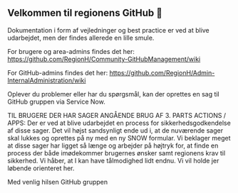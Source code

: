 ## Velkommen til regionens GitHub 👋

Dokumentation i form af vejledninger og best practice er ved at blive udarbejdet, men der findes allerede en lille smule.

For brugere og area-admins findes det her: https://github.com/RegionH/Community-GitHubManagement/wiki

For GitHub-admins findes det her: https://github.com/RegionH/Admin-InternalAdministration/wiki

Oplever du problemer eller har du spørgsmål, kan der oprettes en sag til GitHub gruppen via Service Now.

TIL BRUGERE DER HAR SAGER ANGÅENDE BRUG AF 3. PARTS ACTIONS / APPS:
Der er ved at blive udarbejdet en process for sikkerhedsgodkendelse af disse sager. 
Det vil højst sandsynligt ende ud i, at de nuværende sager skal lukkes og oprettes på ny med en ny SNOW formular.
Vi beklager meget at disse sager har ligget så længe og arbejder på højtryk for, at finde en process der både imødekommer 
brugernes ønsker samt regionens krav til sikkerhed. Vi håber, at I kan have tålmodighed lidt endnu.
Vi vil holde jer løbende orienteret her.

Med venlig hilsen 
GitHub gruppen
